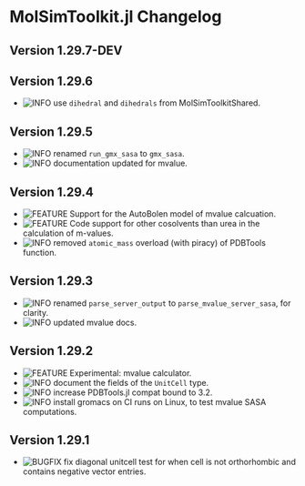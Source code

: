 MolSimToolkit.jl Changelog
===========================
  
[badge-breaking]: https://img.shields.io/badge/BREAKING-red.svg
[badge-deprecation]: https://img.shields.io/badge/Deprecation-orange.svg
[badge-feature]: https://img.shields.io/badge/Feature-green.svg
[badge-experimental]: https://img.shields.io/badge/Experimental-yellow.svg
[badge-enhancement]: https://img.shields.io/badge/Enhancement-blue.svg
[badge-bugfix]: https://img.shields.io/badge/Bugfix-purple.svg
[badge-fix]: https://img.shields.io/badge/Fix-purple.svg
[badge-info]: https://img.shields.io/badge/Info-gray.svg

Version 1.29.7-DEV
-------------

Version 1.29.6
-------------
- ![INFO][badge-info] use `dihedral` and `dihedrals` from MolSimToolkitShared.

Version 1.29.5
-------------
- ![INFO][badge-experimental] renamed `run_gmx_sasa` to `gmx_sasa`.
- ![INFO][badge-info] documentation updated for mvalue.

Version 1.29.4
-------------
- ![FEATURE][badge-experimental] Support for the AutoBolen model of mvalue calcuation.
- ![FEATURE][badge-experimental] Code support for other cosolvents than urea in the calculation of m-values.
- ![INFO][badge-info] removed `atomic_mass` overload (with piracy) of PDBTools function.

Version 1.29.3
-------------
- ![INFO][badge-experimental] renamed `parse_server_output` to `parse_mvalue_server_sasa`, for clarity.
- ![INFO][badge-info] updated mvalue docs.

Version 1.29.2
-------------
- ![FEATURE][badge-experimental] Experimental: mvalue calculator.
- ![INFO][badge-info] document the fields of the `UnitCell` type.
- ![INFO][badge-info] increase PDBTools.jl compat bound to 3.2.
- ![INFO][badge-info] install gromacs on CI runs on Linux, to test mvalue SASA computations.

Version 1.29.1
-------------
- ![BUGFIX][badge-bugfix] fix diagonal unitcell test for when cell is not orthorhombic and contains negative vector entries.

